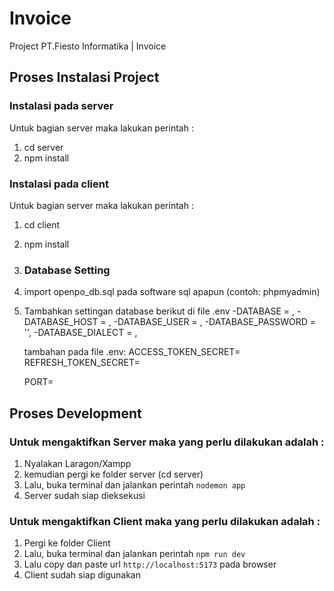 # Invoice
Project PT.Fiesto Informatika | Invoice


## Proses Instalasi Project
### Instalasi pada server
Untuk bagian server maka lakukan perintah :
1. cd server
2. npm install

### Instalasi pada client
Untuk bagian server maka lakukan perintah :
1. cd client
2. npm install

3. ### Database Setting
1. import openpo_db.sql pada software sql apapun (contoh: phpmyadmin)
2. Tambahkan settingan database berikut di file .env
   -DATABASE = ,
   -DATABASE_HOST = ,
   -DATABASE_USER = ,
   -DATABASE_PASSWORD = '',
   -DATABASE_DIALECT = ,

   tambahan pada file .env:
   ACCESS_TOKEN_SECRET=
   REFRESH_TOKEN_SECRET=

   PORT=

## Proses Development
### Untuk mengaktifkan Server maka yang perlu dilakukan adalah :
1. Nyalakan Laragon/Xampp
2. kemudian pergi ke folder server (cd server)
3. Lalu, buka terminal dan jalankan perintah `nodemon app`
4. Server sudah siap dieksekusi


### Untuk mengaktifkan Client maka yang perlu dilakukan adalah :
1. Pergi ke folder Client
2. Lalu, buka terminal dan jalankan perintah `npm run dev`
3. Lalu copy dan paste url `http://localhost:5173` pada browser
4. Client sudah siap digunakan

